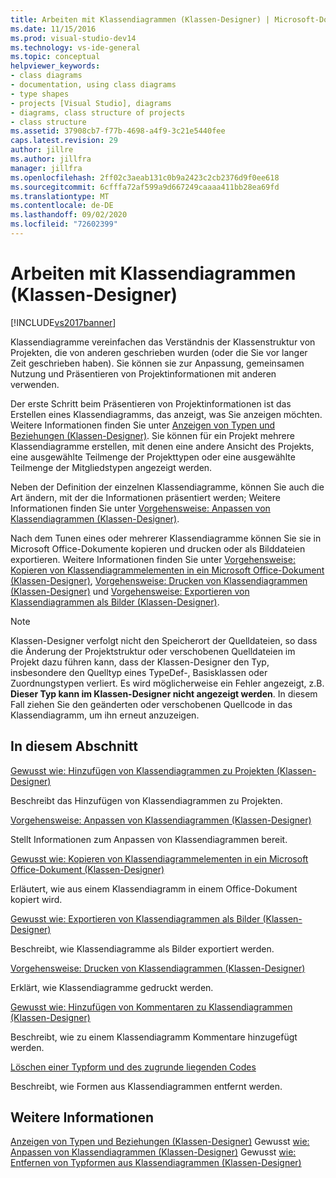 ```yaml
---
title: Arbeiten mit Klassendiagrammen (Klassen-Designer) | Microsoft-Dokumentation
ms.date: 11/15/2016
ms.prod: visual-studio-dev14
ms.technology: vs-ide-general
ms.topic: conceptual
helpviewer_keywords:
- class diagrams
- documentation, using class diagrams
- type shapes
- projects [Visual Studio], diagrams
- diagrams, class structure of projects
- class structure
ms.assetid: 37908cb7-f77b-4698-a4f9-3c21e5440fee
caps.latest.revision: 29
author: jillre
ms.author: jillfra
manager: jillfra
ms.openlocfilehash: 2ff02c3aeab131c0b9a2423c2cb2376d9f0ee618
ms.sourcegitcommit: 6cfffa72af599a9d667249caaaa411bb28ea69fd
ms.translationtype: MT
ms.contentlocale: de-DE
ms.lasthandoff: 09/02/2020
ms.locfileid: "72602399"
---
```

# <a name="working-with-class-diagrams-class-designer"></a>Arbeiten mit Klassendiagrammen (Klassen-Designer)
[!INCLUDE[vs2017banner](../includes/vs2017banner.md)]

Klassendiagramme vereinfachen das Verständnis der Klassenstruktur von Projekten, die von anderen geschrieben wurden (oder die Sie vor langer Zeit geschrieben haben). Sie können sie zur Anpassung, gemeinsamen Nutzung und Präsentieren von Projektinformationen mit anderen verwenden.

 Der erste Schritt beim Präsentieren von Projektinformationen ist das Erstellen eines Klassendiagramms, das anzeigt, was Sie anzeigen möchten. Weitere Informationen finden Sie unter [Anzeigen von Typen und Beziehungen (Klassen-Designer)](../ide/viewing-types-and-relationships-class-designer.md). Sie können für ein Projekt mehrere Klassendiagramme erstellen, mit denen eine andere Ansicht des Projekts, eine ausgewählte Teilmenge der Projekttypen oder eine ausgewählte Teilmenge der Mitgliedstypen angezeigt werden.

 Neben der Definition der einzelnen Klassendiagramme, können Sie auch die Art ändern, mit der die Informationen präsentiert werden; Weitere Informationen finden Sie unter [Vorgehensweise: Anpassen von Klassendiagrammen (Klassen-Designer)](../ide/how-to-customize-class-diagrams-class-designer.md).

 Nach dem Tunen eines oder mehrerer Klassendiagramme können Sie sie in Microsoft Office-Dokumente kopieren und drucken oder als Bilddateien exportieren. Weitere Informationen finden Sie unter [Vorgehensweise: Kopieren von Klassendiagrammelementen in ein Microsoft Office-Dokument (Klassen-Designer)](../ide/how-to-copy-class-diagram-elements-to-a-microsoft-office-document-class-designer.md), [Vorgehensweise: Drucken von Klassendiagrammen (Klassen-Designer)](../ide/how-to-print-class-diagrams-class-designer.md) und [Vorgehensweise: Exportieren von Klassendiagrammen als Bilder (Klassen-Designer)](../ide/how-to-export-class-diagrams-as-images-class-designer.md).

> [!NOTE]
> Klassen-Designer verfolgt nicht den Speicherort der Quelldateien, so dass die Änderung der Projektstruktur oder verschobenen Quelldateien im Projekt dazu führen kann, dass der Klassen-Designer den Typ, insbesondere den Quelltyp eines TypeDef-, Basisklassen oder Zuordnungstypen verliert. Es wird möglicherweise ein Fehler angezeigt, z.B. **Dieser Typ kann im Klassen-Designer nicht angezeigt werden**. In diesem Fall ziehen Sie den geänderten oder verschobenen Quellcode in das Klassendiagramm, um ihn erneut anzuzeigen.

## <a name="in-this-section"></a>In diesem Abschnitt
 [Gewusst wie: Hinzufügen von Klassendiagrammen zu Projekten (Klassen-Designer)](../ide/how-to-add-class-diagrams-to-projects-class-designer.md)

 Beschreibt das Hinzufügen von Klassendiagrammen zu Projekten.

 [Vorgehensweise: Anpassen von Klassendiagrammen (Klassen-Designer)](../ide/how-to-customize-class-diagrams-class-designer.md)

 Stellt Informationen zum Anpassen von Klassendiagrammen bereit.

 [Gewusst wie: Kopieren von Klassendiagrammelementen in ein Microsoft Office-Dokument (Klassen-Designer)](../ide/how-to-copy-class-diagram-elements-to-a-microsoft-office-document-class-designer.md)

 Erläutert, wie aus einem Klassendiagramm in einem Office-Dokument kopiert wird.

 [Gewusst wie: Exportieren von Klassendiagrammen als Bilder (Klassen-Designer)](../ide/how-to-export-class-diagrams-as-images-class-designer.md)

 Beschreibt, wie Klassendiagramme als Bilder exportiert werden.

 [Vorgehensweise: Drucken von Klassendiagrammen (Klassen-Designer)](../ide/how-to-print-class-diagrams-class-designer.md)

 Erklärt, wie Klassendiagramme gedruckt werden.

 [Gewusst wie: Hinzufügen von Kommentaren zu Klassendiagrammen (Klassen-Designer)](../ide/how-to-add-comments-to-class-diagrams-class-designer.md)

 Beschreibt, wie zu einem Klassendiagramm Kommentare hinzugefügt werden.

 [Löschen einer Typform und des zugrunde liegenden Codes](../ide/how-to-customize-class-diagrams-class-designer.md#DeleteTypeShapeAndCode)

 Beschreibt, wie Formen aus Klassendiagrammen entfernt werden.

## <a name="see-also"></a>Weitere Informationen
 [Anzeigen von Typen und Beziehungen (Klassen-Designer)](../ide/viewing-types-and-relationships-class-designer.md) Gewusst [wie: Anpassen von Klassendiagrammen (Klassen-Designer)](../ide/how-to-customize-class-diagrams-class-designer.md) Gewusst [wie: Entfernen von Typformen aus Klassendiagrammen (Klassen-Designer)](https://msdn.microsoft.com/ae41897d-d066-4b8c-bb9b-05436e12ff39)
